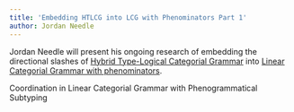 ```yaml
---
title: 'Embedding HTLCG into LCG with Phenominators Part 1'
author: Jordan Needle
---
```


Jordan Needle will present his ongoing research of embedding the
directional slashes of [Hybrid Type-Logical Categorial Grammar][1]
into [Linear Categorial Grammar with phenominators][2].

[1]:
https://www.asc.ohio-state.edu/levine.1/publications/KL_Pseudogapping-LI-version.pdf
"Pseudogapping as pseudo-VP ellipsis"

[2]:
http://www.u.tsukuba.ac.jp/~kubota.yusuke.fn/cg2015-proceedings.pdf#page=165
Coordination in Linear Categorial Grammar with Phenogrammatical Subtyping
